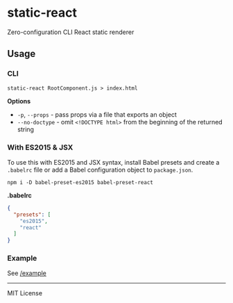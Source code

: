 # static-react

Zero-configuration CLI React static renderer

## Usage

### CLI

```
static-react RootComponent.js > index.html
```

**Options**

- `-p`, `--props` - pass props via a file that exports an object
- `--no-doctype` - omit `<!DOCTYPE html>` from the beginning of the returned string

### With ES2015 & JSX

To use this with ES2015 and JSX syntax, install Babel presets and create a `.babelrc` file or add a Babel configuration object to `package.json`.

```
npm i -D babel-preset-es2015 babel-preset-react
```

**.babelrc**

```json
{
  "presets": [
    "es2015",
    "react"
  ]
}
```

### Example

See [/example](example)

---

MIT License
